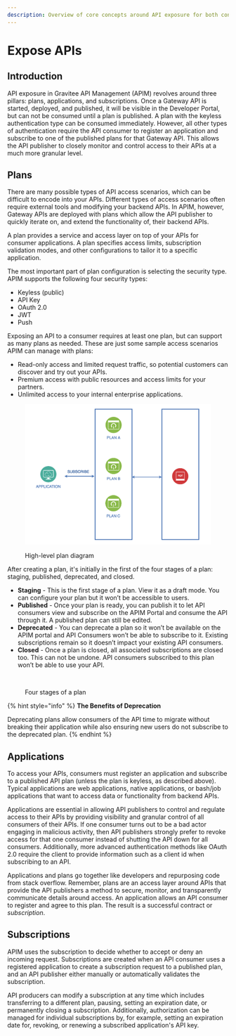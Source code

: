 ```yaml
---
description: Overview of core concepts around API exposure for both consumers and producers
---
```


# Expose APIs

## Introduction

API exposure in Gravitee API Management (APIM) revolves around three pillars: plans, applications, and subscriptions. Once a Gateway API is started, deployed, and published, it will be visible in the Developer Portal, but can not be consumed until a plan is published. A plan with the keyless authentication type can be consumed immediately. However, all other types of authentication require the API consumer to register an application and subscribe to one of the published plans for that Gateway API. This allows the API publisher to closely monitor and control access to their APIs at a much more granular level.

## Plans

There are many possible types of API access scenarios, which can be difficult to encode into your APIs. Different types of access scenarios often require external tools and modifying your backend APIs. In APIM, however, Gateway APIs are deployed with plans which allow the API publisher to quickly iterate on, and extend the functionality of, their backend APIs.

A plan provides a service and access layer on top of your APIs for consumer applications. A plan specifies access limits, subscription validation modes, and other configurations to tailor it to a specific application.

The most important part of plan configuration is selecting the security type. APIM supports the following four security types:

* Keyless (public)
* API Key
* OAuth 2.0
* JWT
* Push

Exposing an API to a consumer requires at least one plan, but can support as many plans as needed. These are just some sample access scenarios APIM can manage with plans:

* Read-only access and limited request traffic, so potential customers can discover and try out your APIs.
* Premium access with public resources and access limits for your partners.
* Unlimited access to your internal enterprise applications.

<figure><img src="../../.gitbook/assets/plan-diagram.png" alt=""><figcaption><p>High-level plan diagram</p></figcaption></figure>

After creating a plan, it's initially in the first of the four stages of a plan: staging, published, deprecated, and closed.

* **Staging** - This is the first stage of a plan. View it as a draft mode. You can configure your plan but it won’t be accessible to users.
* **Published** - Once your plan is ready, you can publish it to let API consumers view and subscribe on the APIM Portal and consume the API through it. A published plan can still be edited.
* **Deprecated** - You can deprecate a plan so it won’t be available on the APIM portal and API Consumers won’t be able to subscribe to it. Existing subscriptions remain so it doesn’t impact your existing API consumers.
* **Closed** - Once a plan is closed, all associated subscriptions are closed too. This can not be undone. API consumers subscribed to this plan won’t be able to use your API.

<figure><img src="https://europe1.discourse-cdn.com/business20/uploads/graviteeforum/optimized/2X/6/6333ad2d86aae2ceb0cac422dd9015c75c3e6fb5_2_689x197.png" alt=""><figcaption><p>Four stages of a plan</p></figcaption></figure>

{% hint style="info" %}
**The Benefits of Deprecation**

Deprecating plans allow consumers of the API time to migrate without breaking their application while also ensuring new users do not subscribe to the deprecated plan.
{% endhint %}

## Applications

To access your APIs, consumers must register an application and subscribe to a published API plan (unless the plan is keyless, as described above). Typical applications are web applications, native applications, or bash/job applications that want to access data or functionality from backend APIs.

Applications are essential in allowing API publishers to control and regulate access to their APIs by providing visibility and granular control of all consumers of their APIs. If one consumer turns out to be a bad actor engaging in malicious activity, then API publishers strongly prefer to revoke access for that one consumer instead of shutting the API down for all consumers. Additionally, more advanced authentication methods like OAuth 2.0 require the client to provide information such as a client id when subscribing to an API.

Applications and plans go together like developers and repurposing code from stack overflow. Remember, plans are an access layer around APIs that provide the API publishers a method to secure, monitor, and transparently communicate details around access. An application allows an API consumer to register and agree to this plan. The result is a successful contract or _subscription_.

## Subscriptions

APIM uses the subscription to decide whether to accept or deny an incoming request. Subscriptions are created when an API consumer uses a registered application to create a subscription request to a published plan, and an API publisher either manually or automatically validates the subscription.

API producers can modify a subscription at any time which includes transferring to a different plan, pausing, setting an expiration date, or permanently closing a subscription. Additionally, authorization can be managed for individual subscriptions by, for example, setting an expiration date for, revoking, or renewing a subscribed application's API key.

